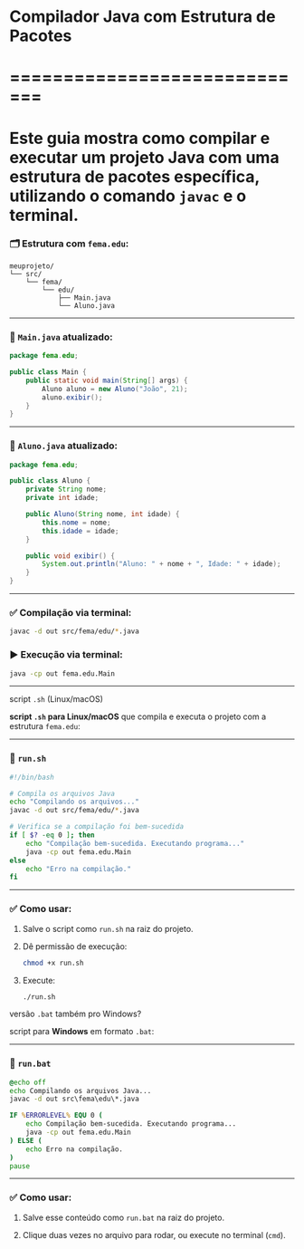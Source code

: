 # Compilador Java com Estrutura de Pacotes
# =============================
# Este guia mostra como compilar e executar um projeto Java com uma estrutura de pacotes específica, utilizando o comando `javac` e o terminal.

### 🗂️ Estrutura com `fema.edu`:

```
meuprojeto/
└── src/
    └── fema/
        └── edu/
            ├── Main.java
            └── Aluno.java
```

---

### 📄 `Main.java` atualizado:

```java
package fema.edu;

public class Main {
    public static void main(String[] args) {
        Aluno aluno = new Aluno("João", 21);
        aluno.exibir();
    }
}
```

---

### 📄 `Aluno.java` atualizado:

```java
package fema.edu;

public class Aluno {
    private String nome;
    private int idade;

    public Aluno(String nome, int idade) {
        this.nome = nome;
        this.idade = idade;
    }

    public void exibir() {
        System.out.println("Aluno: " + nome + ", Idade: " + idade);
    }
}
```

---

### ✅ Compilação via terminal:

```bash
javac -d out src/fema/edu/*.java
```

### ▶️ Execução via terminal:

```bash
java -cp out fema.edu.Main
```

---

 script `.sh` (Linux/macOS) 
 
 
 
 **script `.sh` para Linux/macOS** que compila e executa o projeto com a estrutura `fema.edu`:

---

### 📝 `run.sh`

```bash
#!/bin/bash

# Compila os arquivos Java
echo "Compilando os arquivos..."
javac -d out src/fema/edu/*.java

# Verifica se a compilação foi bem-sucedida
if [ $? -eq 0 ]; then
    echo "Compilação bem-sucedida. Executando programa..."
    java -cp out fema.edu.Main
else
    echo "Erro na compilação."
fi
```

---

### ✅ Como usar:

1. Salve o script como `run.sh` na raiz do projeto.
    
2. Dê permissão de execução:
    
    ```bash
    chmod +x run.sh
    ```
    
3. Execute:
    
    ```bash
    ./run.sh
    ```
    

versão `.bat` também pro Windows?
 
 
script para **Windows** em formato `.bat`:

---

### 📝 `run.bat`

```bat
@echo off
echo Compilando os arquivos Java...
javac -d out src\fema\edu\*.java

IF %ERRORLEVEL% EQU 0 (
    echo Compilação bem-sucedida. Executando programa...
    java -cp out fema.edu.Main
) ELSE (
    echo Erro na compilação.
)
pause
```

---

### ✅ Como usar:

1. Salve esse conteúdo como `run.bat` na raiz do projeto.
    
2. Clique duas vezes no arquivo para rodar, ou execute no terminal (`cmd`).
    

